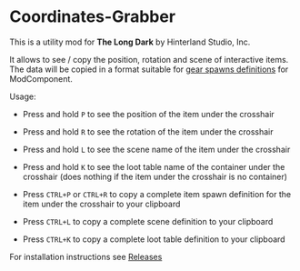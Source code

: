 # Coordinates-Grabber


This is a utility mod for **The Long Dark** by Hinterland Studio, Inc.

It allows to see / copy the position, rotation and scene of interactive items.<br/>
The data will be copied in a format suitable for [gear spawns definitions](https://github.com/WulfMarius/ModComponent/wiki/Gear-Spawns) for ModComponent.

Usage:
* Press and hold `P` to see the position of the item under the crosshair
* Press and hold `R` to see the rotation of the item under the crosshair
* Press and hold `L` to see the scene name of the item under the crosshair
* Press and hold `K` to see the loot table name of the container under the crosshair (does nothing if the item under the crosshair is no container)

* Press `CTRL+P` or `CTRL+R` to copy a complete item spawn definition for the item under the crosshair to your clipboard
* Press `CTRL+L` to copy a complete scene definition to your clipboard
* Press `CTRL+K` to copy a complete loot table definition to your clipboard


For installation instructions see [Releases](https://github.com/WulfMarius/Coordinates-Grabber/releases/latest)
